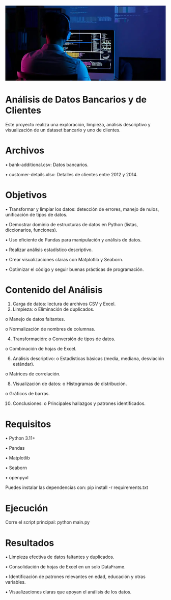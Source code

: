 ![Foto ciencia de los datos.webp](https://raw.githubusercontent.com/Elimntero/Proyecto-EDA-con-Python/refs/heads/main/Foto%20ciencia%20de%20los%20datos.webp?token=GHSAT0AAAAAADCALK4HQTDM43UD4ONVEWASZ7X3DMA)
# Análisis de Datos Bancarios y de Clientes
Este proyecto realiza una exploración, limpieza, análisis descriptivo y visualización de un dataset bancario y uno de clientes.

# Archivos
•	bank-additional.csv: Datos bancarios.

•	customer-details.xlsx: Detalles de clientes entre 2012 y 2014.

# Objetivos
•	Transformar y limpiar los datos: detección de errores, manejo de nulos, unificación de tipos de datos.

•	Demostrar dominio de estructuras de datos en Python (listas, diccionarios, funciones).

•	Uso eficiente de Pandas para manipulación y análisis de datos.

•	Realizar análisis estadístico descriptivo.

•	Crear visualizaciones claras con Matplotlib y Seaborn.

•	Optimizar el código y seguir buenas prácticas de programación.

# Contenido del Análisis
1.	Carga de datos: lectura de archivos CSV y Excel.
2.	Limpieza:
o	Eliminación de duplicados.

o	Manejo de datos faltantes.

o	Normalización de nombres de columnas.

4.	Transformación:
o	Conversión de tipos de datos.

o	Combinación de hojas de Excel.

6.	Análisis descriptivo:
o	Estadísticas básicas (media, mediana, desviación estándar).

o	Matrices de correlación.

8.	Visualización de datos:
o	Histogramas de distribución.

o	Gráficos de barras.

10.	Conclusiones:
o	Principales hallazgos y patrones identificados.

# Requisitos
•	Python 3.11+

•	Pandas

•	Matplotlib

•	Seaborn

•	openpyxl

Puedes instalar las dependencias con:
pip install -r requirements.txt

# Ejecución
Corre el script principal:
python main.py

# Resultados
•	Limpieza efectiva de datos faltantes y duplicados.

•	Consolidación de hojas de Excel en un solo DataFrame.

•	Identificación de patrones relevantes en edad, educación y otras variables.

•	Visualizaciones claras que apoyan el análisis de los datos.


